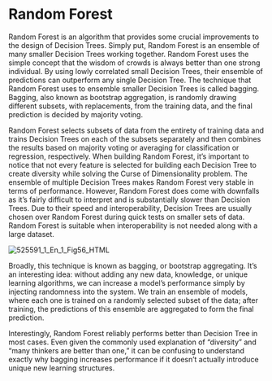 # Random Forest

Random Forest is an algorithm that provides some crucial improvements to the design of Decision Trees. Simply put, Random Forest is an ensemble of many smaller Decision Trees working together. Random Forest uses the simple concept that the wisdom of crowds is always better than one strong individual. By using lowly correlated small Decision Trees, their ensemble of predictions can outperform any single Decision Tree. The technique that Random Forest uses to ensemble smaller Decision Trees is called bagging. Bagging, also known as bootstrap aggregation, is randomly drawing different subsets, with replacements, from the training data, and the final prediction is decided by majority voting.

Random Forest selects subsets of data from the entirety of training data and trains Decision Trees on each of the subsets separately and then combines the results based on majority voting or averaging for classification or regression, respectively. When building Random Forest, it’s important to notice that not every feature is selected for building each Decision Tree to create diversity while solving the Curse of Dimensionality problem. The ensemble of multiple Decision Trees makes Random Forest very stable in terms of performance. However, Random Forest does come with downfalls as it’s fairly difficult to interpret and is substantially slower than Decision Trees. Due to their speed and interoperability, Decision Trees are usually chosen over Random Forest during quick tests on smaller sets of data. Random Forest is suitable when interoperability is not needed along with a large dataset.

![525591_1_En_1_Fig56_HTML](https://user-images.githubusercontent.com/62965911/230725861-c5d3e71b-1304-479f-bef0-1c93452d9287.jpeg)

Broadly, this technique is known as bagging, or bootstrap aggregating. It’s an interesting idea: without adding any new data, knowledge, or unique learning algorithms, we can increase a model’s performance simply by injecting randomness into the system. We train an ensemble of models, where each one is trained on a randomly selected subset of the data; after training, the predictions of this ensemble are aggregated to form the final prediction.

Interestingly, Random Forest reliably performs better than Decision Tree in most cases. Even given the commonly used explanation of “diversity” and “many thinkers are better than one,” it can be confusing to understand exactly why bagging increases performance if it doesn’t actually introduce unique new learning structures.